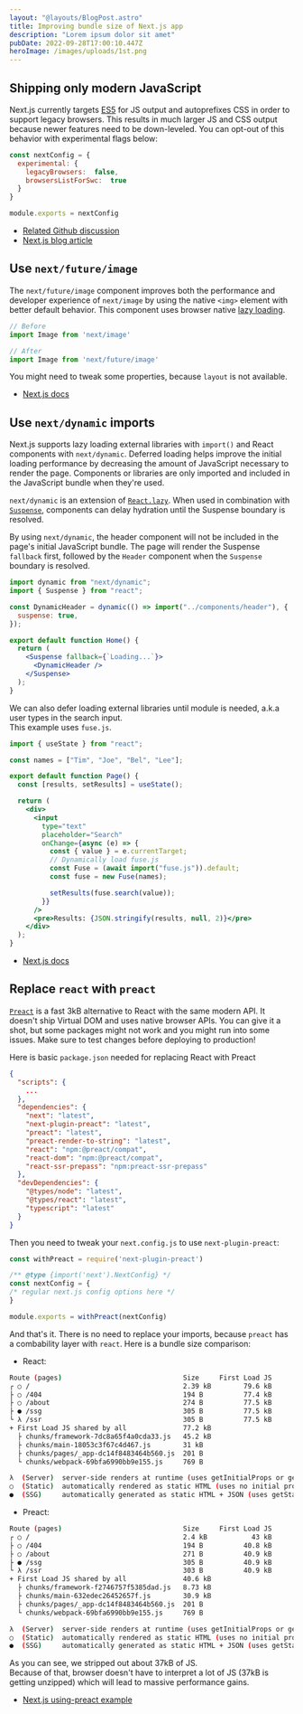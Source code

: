 ```yaml
---
layout: "@layouts/BlogPost.astro"
title: Improving bundle size of Next.js app
description: "Lorem ipsum dolor sit amet"
pubDate: 2022-09-28T17:00:10.447Z
heroImage: /images/uploads/1st.png
---
```


## Shipping only modern JavaScript

Next.js currently targets [ES5](https://www.w3schools.com/js/js_es5.asp) for JS output and autoprefixes CSS in order to support legacy browsers. This results in much larger JS and CSS output because newer features need to be down-leveled. You can opt-out of this behavior with experimental flags below:

```js
const nextConfig = {
  experimental: {
    legacyBrowsers:  false,
    browsersListForSwc:  true
  }
}

module.exports = nextConfig
```

- [Related Github discussion](https://github.com/vercel/next.js/discussions/33227)
- [Next.js blog article](https://nextjs.org/blog/next-12-2#other-improvements)

## Use `next/future/image`

The `next/future/image` component improves both the performance and developer experience of `next/image` by using the native `<img>` element with better default behavior.
This component uses browser native [lazy loading](https://caniuse.com/loading-lazy-attr).

```jsx
// Before
import Image from 'next/image'

// After
import Image from 'next/future/image'
```

You might need to tweak some properties, because `layout` is not available.

- [Next.js docs](https://nextjs.org/docs/api-reference/next/future/image)

## Use `next/dynamic` imports

Next.js supports lazy loading external libraries with `import()` and React components with `next/dynamic`. Deferred loading helps improve the initial loading performance by decreasing the amount of JavaScript necessary to render the page. Components or libraries are only imported and included in the JavaScript bundle when they're used.

`next/dynamic` is an extension of [`React.lazy`](https://reactjs.org/docs/code-splitting.html#reactlazy). When used in combination with [`Suspense`](https://reactjs.org/docs/react-api.html#reactsuspense), components can delay hydration until the Suspense boundary is resolved.

By using `next/dynamic`, the header component will not be included in the page's initial JavaScript bundle. The page will render the Suspense `fallback` first, followed by the `Header` component when the `Suspense` boundary is resolved.

```jsx
import dynamic from "next/dynamic";
import { Suspense } from "react";

const DynamicHeader = dynamic(() => import("../components/header"), {
  suspense: true,
});

export default function Home() {
  return (
    <Suspense fallback={`Loading...`}>
      <DynamicHeader />
    </Suspense>
  );
}
```

We can also defer loading external libraries until module is needed, a.k.a user types in the search input.  
This example uses `fuse.js`.

```jsx
import { useState } from "react";

const names = ["Tim", "Joe", "Bel", "Lee"];

export default function Page() {
  const [results, setResults] = useState();

  return (
    <div>
      <input
        type="text"
        placeholder="Search"
        onChange={async (e) => {
          const { value } = e.currentTarget;
          // Dynamically load fuse.js
          const Fuse = (await import("fuse.js")).default;
          const fuse = new Fuse(names);

          setResults(fuse.search(value));
        }}
      />
      <pre>Results: {JSON.stringify(results, null, 2)}</pre>
    </div>
  );
}
```

- [Next.js docs](https://nextjs.org/docs/advanced-features/dynamic-import)

## Replace `react` with `preact`

[`Preact`](https://preactjs.com) is a fast 3kB alternative to React with the same modern API. It doesn't ship Virtual DOM and uses native browser APIs. You can give it a shot, but some packages might not work and you might run into some issues. Make sure to test changes before deploying to production!

Here is basic `package.json` needed for replacing React with Preact

```json
{
  "scripts": {
    ...
  },
  "dependencies": {
    "next": "latest",
	"next-plugin-preact": "latest",
    "preact": "latest",
    "preact-render-to-string": "latest",
    "react": "npm:@preact/compat",
    "react-dom": "npm:@preact/compat",
    "react-ssr-prepass": "npm:preact-ssr-prepass"
  },
  "devDependencies": {
    "@types/node": "latest",
    "@types/react": "latest",
    "typescript": "latest"
  }
}
```

Then you need to tweak your `next.config.js` to use `next-plugin-preact`:

```js
const withPreact = require('next-plugin-preact')

/** @type {import('next').NextConfig} */
const nextConfig = {
/* regular next.js config options here */
}

module.exports = withPreact(nextConfig)
```

And that's it. There is no need to replace your imports, because `preact` has a combability layer with `react`.
Here is a bundle size comparison:

- React:

```bash
Route (pages)                              Size     First Load JS
┌ ○ /                                      2.39 kB        79.6 kB
├ ○ /404                                   194 B          77.4 kB
├ ○ /about                                 274 B          77.5 kB
├ ● /ssg                                   305 B          77.5 kB
└ λ /ssr                                   305 B          77.5 kB
+ First Load JS shared by all              77.2 kB
  ├ chunks/framework-7dc8a65f4a0cda33.js   45.2 kB
  ├ chunks/main-18053c3f67c4d467.js        31 kB
  ├ chunks/pages/_app-dc14f8483464b560.js  201 B
  └ chunks/webpack-69bfa6990bb9e155.js     769 B

λ  (Server)  server-side renders at runtime (uses getInitialProps or getServerSideProps)
○  (Static)  automatically rendered as static HTML (uses no initial props)
●  (SSG)     automatically generated as static HTML + JSON (uses getStaticProps)
```

- Preact:

```bash
Route (pages)                              Size     First Load JS
┌ ○ /                                      2.4 kB           43 kB
├ ○ /404                                   194 B          40.8 kB
├ ○ /about                                 271 B          40.9 kB
├ ● /ssg                                   305 B          40.9 kB
└ λ /ssr                                   303 B          40.9 kB
+ First Load JS shared by all              40.6 kB
  ├ chunks/framework-f2746757f5385dad.js   8.73 kB
  ├ chunks/main-632edec26452657f.js        30.9 kB
  ├ chunks/pages/_app-dc14f8483464b560.js  201 B
  └ chunks/webpack-69bfa6990bb9e155.js     769 B

λ  (Server)  server-side renders at runtime (uses getInitialProps or getServerSideProps)
○  (Static)  automatically rendered as static HTML (uses no initial props)
●  (SSG)     automatically generated as static HTML + JSON (uses getStaticProps)
```

As you can see, we stripped out about 37kB of JS.  
Because of that, browser doesn't have to interpret a lot of JS (37kB is getting unzipped) which will lead to massive performance gains.

- [Next.js using-preact example](https://github.com/vercel/next.js/tree/canary/examples/using-preact)
